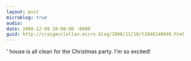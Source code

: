 ```yaml
---
layout: post
microblog: true
audio: 
date: 2008-12-09 18:00:00 -0600
guid: http://craigmcclellan.micro.blog/2008/12/10/t1048148040.html
---
```

' house is all clean for the Christmas party.  I'm so excited!
